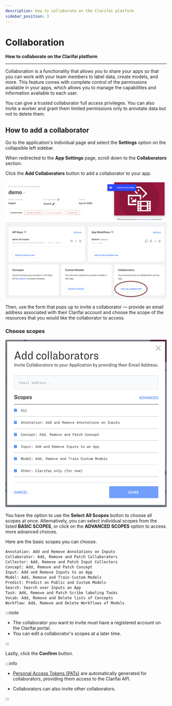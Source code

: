 ```yaml
---
description: How to collaborate on the Clarifai platform
sidebar_position: 3
---
```


# Collaboration

**How to collaborate on the Clarifai platform**
<hr />

Collaboration is a functionality that allows you to share your apps so that you can work with your team members to label data, create models, and more. This feature comes with complete control of the permissions available in your apps, which allows you to manage the capabilities and information available to each user. 

You can give a trusted collaborator full access privileges. You can also invite a worker and grant them limited permissions only to annotate data but not to delete them.

## How to add a collaborator

Go to the application's individual page and select the **Settings** option on the collapsible left sidebar.

When redirected to the **App Settings** page, scroll down to the **Collaborators** section. 

Click the **Add Collaborators** button to add a collaborator to your app. 

![](/img/add_collaborators.jpg)

Then, use the form that pops up to invite a collaborator — provide an email address associated with their Clarifai account and choose the scope of the resources that you would like the collaborator to access.

### Choose scopes

![](/img/collaborator_scopes.jpg)

You have the option to use the **Select All Scopes** button to choose all scopes at once. Alternatively, you can select individual scopes from the listed **BASIC SCOPES**, or click on the **ADVANCED SCOPES** option to access more advanced choices.

Here are the basic scopes you can choose. 

```text
Annotation: Add and Remove Annotations on Inputs
Collaborator: Add, Remove and Patch Collaborators
Collector: Add, Remove and Patch Input Collectors
Concept: Add, Remove and Patch Concept
Input: Add and Remove Inputs to an App
Model: Add, Remove and Train Custom Models
Predict: Predict on Public and Custom Models
Search: Search over Inputs an App
Task: Add, Remove and Patch Scribe labeling Tasks
Vocab: Add, Remove and Delete lists of Concepts
Workflow: Add, Remove and Delete Workflows of Models
```

:::note

- The collaborator you want to invite must have a registered account on the Clarifai portal.
- You can edit a collaborator's scopes at a later time.

:::

Lastly, click the **Confirm** button. 

:::info

* [Personal Access Tokens (PATs)](https://docs.clarifai.com/clarifai-basics/authentication/personal-access-tokens) are automatically generated for collaborators, providing them access to the Clarifai API.

* Collaborators can also invite other collaborators.

:::
